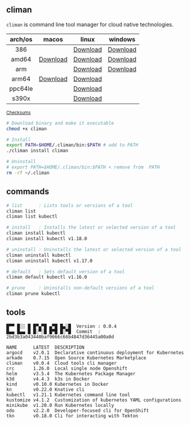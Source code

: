 ## climan
`climan` is command line tool manager for cloud native technologies.

<table>
    <thead>
        <tr>
            <th style="text-align:center">arch/os</th>
            <th style="text-align:center">macos</th>
            <th style="text-align:center">linux</th>
            <th style="text-align:center">windows</th>
        </tr>
    </thead>
    <tbody>
        <tr>
            <td style="text-align:center">386</td>
            <td style="text-align:center"></td>
            <td style="text-align:center"><a
                    href="https://github.com/ghokun/climan/releases/latest/download/climan-linux-386">Download</a></td>
            <td style="text-align:center"><a
                    href="https://github.com/ghokun/climan/releases/latest/download/climan-windows-386.exe">Download</a>
            </td>
        </tr>
        <tr>
            <td style="text-align:center">amd64</td>
            <td style="text-align:center"><a
                    href="https://github.com/ghokun/climan/releases/latest/download/climan-darwin-amd64">Download</a>
            </td>
            <td style="text-align:center"><a
                    href="https://github.com/ghokun/climan/releases/latest/download/climan-linux-amd64">Download</a>
            </td>
            <td style="text-align:center"><a
                    href="https://github.com/ghokun/climan/releases/latest/download/climan-windows-amd64.exe">Download</a>
            </td>
        </tr>
        <tr>
            <td style="text-align:center">arm</td>
            <td style="text-align:center"></td>
            <td style="text-align:center"><a
                    href="https://github.com/ghokun/climan/releases/latest/download/climan-linux-arm">Download</a></td>
            <td style="text-align:center"><a
                    href="https://github.com/ghokun/climan/releases/latest/download/climan-windows-arm.exe">Download</a>
            </td>
        </tr>
        <tr>
            <td style="text-align:center">arm64</td>
            <td style="text-align:center"><a
                    href="https://github.com/ghokun/climan/releases/latest/download/climan-darwin-arm64">Download</a>
            </td>
            <td style="text-align:center"><a
                    href="https://github.com/ghokun/climan/releases/latest/download/climan-linux-arm64">Download</a>
            </td>
            <td style="text-align:center"></td>
        </tr>
        <tr>
            <td style="text-align:center">ppc64le</td>
            <td style="text-align:center"></td>
            <td style="text-align:center"><a
                    href="https://github.com/ghokun/climan/releases/latest/download/climan-linux-ppc64le">Download</a>
            </td>
            <td style="text-align:center"></td>
        </tr>
        <tr>
            <td style="text-align:center">s390x</td>
            <td style="text-align:center"></td>
            <td style="text-align:center"><a
                    href="https://github.com/ghokun/climan/releases/latest/download/climan-linux-s390x">Download</a>
            </td>
            <td style="text-align:center"></td>
        </tr>
    </tbody>
</table>

<sup>[Checksums](https://github.com/ghokun/climan/releases/latest/download/climan-checksums.txt)</sup>

```bash
# Download binary and make it executable
chmod +x climan

# Install
export PATH=$HOME/.climan/bin:$PATH # add to PATH
./climan install climan

# Uninstall
# export PATH=$HOME/.climan/bin:$PATH < remove from  PATH
rm -rf ~/.climan
```
## commands
```bash
# list      : Lists tools or versions of a tool
climan list
climan list kubectl

# install   : Installs the latest or selected version of a tool
climan install kubectl
climan install kubectl v1.18.0

# uninstall : Uninstalls the latest or selected version of a tool
climan uninstall kubectl
climan uninstall kubectl v1.17.0

# default   : Sets default version of a tool
climan default kubectl v1.16.0

# prune     : Uninstalls non-default versions of a tool
climan prune kubectl
```
## tools
```
█▀▀ █░░ █ █▀▄▀█ ▄▀█ █▄░█  Version : 0.0.4
█▄▄ █▄▄ █ █░▀░█ █▀█ █░▀█  Commit  : 2bd3b3a043440baf9666c66b4847d36445a00a0d

NAME      LATEST  DESCRIPTION                                      
argocd    v2.0.1  Declarative continuous deployment for Kubernetes 
arkade    0.7.15  Open Source Kubernetes Marketplace               
climan    v0.0.4  Cloud tools cli manager                          
crc       1.26.0  Local single node Openshift                      
helm      v3.5.4  The Kubernetes Package Manager                   
k3d       v4.4.3  k3s in Docker                                    
kind      v0.10.0 Kubernetes in Docker                             
kn        v0.22.0 Knative cli                                      
kubectl   v1.21.1 Kubernetes command line tool                     
kustomize v4.1.2  Customization of kubernetes YAML configurations  
minikube  v1.20.0 Run Kubernetes locally                           
odo       v2.2.0  Developer-focused cli for OpenShift              
tkn       v0.18.0 Cli for interacting with Tekton                  
```
